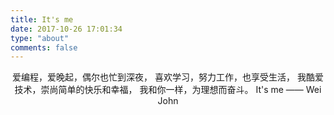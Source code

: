 ```yaml
---
title: It's me
date: 2017-10-26 17:01:34
type: "about"
comments: false
---
```


<center>
爱编程，爱晚起，偶尔也忙到深夜，
喜欢学习，努力工作，也享受生活，
我酷爱技术，崇尚简单的快乐和幸福，
我和你一样，为理想而奋斗。
It's me —— Wei John
</center>